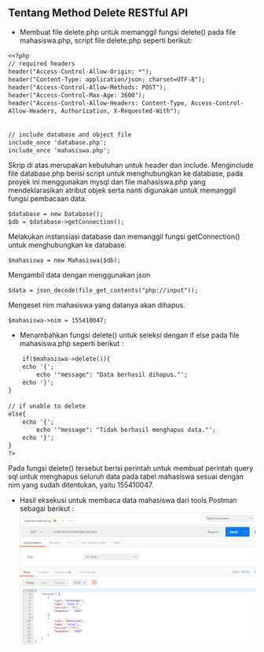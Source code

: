 
## Tentang Method Delete RESTful API ##
* Membuat file delete.php untuk memanggil fungsi delete() pada file mahasiswa.php, script file delete.php seperti berikut:
```
<<?php
// required headers
header("Access-Control-Allow-Origin: *");
header("Content-Type: application/json; charset=UTF-8");
header("Access-Control-Allow-Methods: POST");
header("Access-Control-Max-Age: 3600");
header("Access-Control-Allow-Headers: Content-Type, Access-Control-Allow-Headers, Authorization, X-Requested-With");
 
 
// include database and object file
include_once 'database.php';
include_once 'mahasiswa.php';

```
Skrip di atas merupakan kebutuhan untuk header dan include. Menginclude file database.php berisi script untuk menghubungkan ke database, pada proyek ini menggunakan mysql dan file mahasiswa.php yang mendeklarasikan atribut objek serta nanti digunakan untuk memanggil fungsi pembacaan data.
```
$database = new Database();
$db = $database->getConnection();
```
Melakukan instansiasi database dan memanggil fungsi getConnection() untuk menghubungkan ke database.
```
$mahasiswa = new Mahasiswa($db);
```
Mengambil data dengan menggunakan json
```
$data = json_decode(file_get_contents("php://input"));
```
Mengeset nim mahasiswa yang datanya akan dihapus.
```
$mahasiswa->nim = 155410047;
```
* Menambahkan fungsi delete() untuk seleksi dengan if else pada file mahasiswa.php seperti berikut :
```
    if($mahasiswa->delete()){
    echo '{';
        echo '"message": "Data berhasil dihapus."';
    echo '}';
}
 
// if unable to delete 
else{
    echo '{';
        echo '"message": "Tidak berhasil menghapus data."';
    echo '}';
}
?>
```
Pada fungsi delete() tersebut berisi perintah untuk membuat perintah query sql untuk menghapus seluruh data pada tabel mahasiswa sesuai dengan nim yang sudah ditentukan, yaitu 155410047.

* Hasil eksekusi untuk membaca data mahasiswa dari tools Postman sebagai berikut :
![Hasil Read()](https://github.com/slamet789/restfulapi/blob/tentang-read/hasil-read.png "Hasil membaca data mahasiswa")